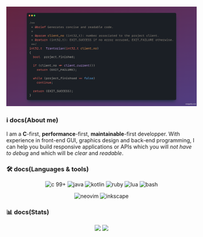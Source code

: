 ![Trantorian profile banner](https://github.com/Trantorian1/Trantorian1/blob/main/banner.png)

### ℹ️ docs(About me)

I am a **C**-first, **performance**-first, **maintainable**-first developper. With experience in front-end GUI, graphics design and back-end programming, I can help you build responsive applications or APIs which you will _not have to debug_ and which will be _clear_ and _readable_.

### 🛠 docs(Languages & tools)

<p align="center">
  <img src="https://img.shields.io/badge/c_99%2B-A8B9CC?style=for-the-badge&logo=c&logoColor=white" alt="c 99+" />
  <img src="https://img.shields.io/badge/java-orange?style=for-the-badge" alt="java" />
  <img src="https://img.shields.io/badge/kotlin-7F52FF?style=for-the-badge&logo=kotlin&logoColor=white" alt="kotlin" />
  <img src="https://img.shields.io/badge/ruby-CC342D?style=for-the-badge&logo=ruby&logoColor=white" alt="ruby" />
  <img src="https://img.shields.io/badge/lua-2C2D72?style=for-the-badge&logo=lua&logoColor=white" alt="lua" />
  <img src="https://img.shields.io/badge/bash-4EAA25?style=for-the-badge&logo=GNU+bash&logoColor=white" alt="bash" />
</p>

<p align="center">
  <img src="https://img.shields.io/badge/neovim-57A143?style=for-the-badge&logo=neovim&logoColor=white" alt="neovim">
  <img src="https://img.shields.io/badge/inkscape-000000?style=for-the-badge&logo=inkscape&logoColor=white" alt="inkscape">
</p>


### 📊 docs(Stats)

<p href="https://github.com/anuraghazra/github-readme-stats" align="center">
  <img align="center" src="https://github-readme-stats.vercel.app/api?username=Trantorian1"/>
  <img align="center" src="https://github-readme-stats.vercel.app/api/top-langs/?username=Trantorian1&hide=python,html,javascript&layout=compact"/>
</p>

<!--
**Trantorian1/Trantorian1** is a ✨ _special_ ✨ repository because its `README.md` (this file) appears on your GitHub profile.

Here are some ideas to get you started:

- 🔭 I’m currently working on ...
- 🌱 I’m currently learning ...
- 👯 I’m looking to collaborate on ...
- 🤔 I’m looking for help with ...
- 💬 Ask me about ...
- 📫 How to reach me: ...
- 😄 Pronouns: ...
- ⚡ Fun fact: ...
-->
